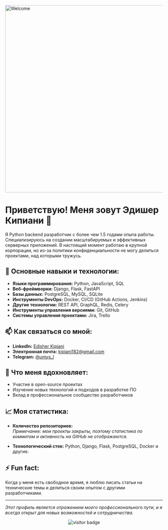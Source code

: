 <!-- Приветственное изображение или GIF -->
<img src="https://rishavanand.github.io/static/images/greetings.gif" alt="Welcome" width="600"/>

# Приветствую! Меня зовут Эдишер Кипиани 👋

Я Python backend разработчик с более чем 1.5 годами опыта работы. Специализируюсь на создании масштабируемых и эффективных серверных приложений. В настоящий момент работаю в крупной корпорации, но из-за политики конфиденциальности не могу делиться проектами, над которыми тружусь.

## 💼 Основные навыки и технологии:
- **Языки программирования:** Python, JavaScript, SQL
- **Веб-фреймворки:** Django, Flask, FastAPI
- **Базы данных:** PostgreSQL, MySQL, SQLite
- **Инструменты DevOps:** Docker, CI/CD (GitHub Actions, Jenkins)
- **Другие технологии:** REST API, GraphQL, Redis, Celery
- **Инструменты управления версиями:** Git, GitHub
- **Системы управления проектами:** Jira, Trello

## 📫 Как связаться со мной:
- **LinkedIn:** [Edisher Kipiani](https://www.linkedin.com/in/edisher-kipiani-7a0670270/)
- **Электронная почта:** kipiani182@gmail.com
- **Telegram:** [@umys_l](https://t.me/umys_l)

## 🌟 Что меня вдохновляет:
- Участие в open-source проектах
- Изучение новых технологий и подходов в разработке ПО
- Вклад в профессиональное сообщество разработчиков

## 📈 Моя статистика:
- **Количество репозиториев:** <br>
  *Примечание: мои проекты закрыты, поэтому статистика по коммитам и активность на GitHub не отображаются.*
  
- **Технологический стек:** Python, Django, Flask, PostgreSQL, Docker и другие.

## ⚡ Fun fact:
Когда у меня есть свободное время, я люблю писать статьи на технические темы и делиться своим опытом с другими разработчиками.

<!-- Декоративный разделитель -->
---

*Этот профиль является отражением моего профессионального пути, и я всегда открыт для новых возможностей и сотрудничества.*

<!-- Footer или поддержка профиля -->
<p align="center">
  <img src="https://visitor-badge.laobi.icu/badge?page_id=Edisheri" alt="visitor badge"/>
</p>

